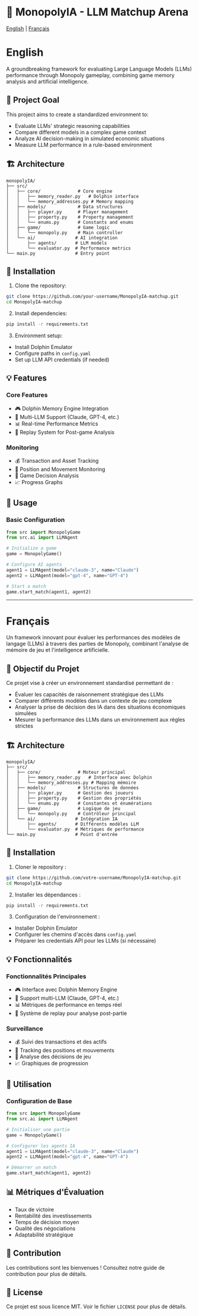 # 🎲 MonopolyIA - LLM Matchup Arena

[English](#english) | [Français](#français)

# English

A groundbreaking framework for evaluating Large Language Models (LLMs) performance through Monopoly gameplay, combining game memory analysis and artificial intelligence.

## 🎯 Project Goal

This project aims to create a standardized environment to:
- Evaluate LLMs' strategic reasoning capabilities
- Compare different models in a complex game context
- Analyze AI decision-making in simulated economic situations
- Measure LLM performance in a rule-based environment

## 🏗️ Architecture

```
monopolyIA/
├── src/
│   ├── core/              # Core engine
│   │   ├── memory_reader.py   # Dolphin interface
│   │   └── memory_addresses.py # Memory mapping
│   ├── models/            # Data structures
│   │   ├── player.py      # Player management
│   │   ├── property.py    # Property management
│   │   └── enums.py       # Constants and enums
│   ├── game/              # Game logic
│   │   └── monopoly.py    # Main controller
│   └── ai/               # AI integration
│       ├── agents/       # LLM models
│       └── evaluator.py  # Performance metrics
└── main.py               # Entry point
```

## 🚀 Installation

1. Clone the repository:
```bash
git clone https://github.com/your-username/MonopolyIA-matchup.git
cd MonopolyIA-matchup
```

2. Install dependencies:
```bash
pip install -r requirements.txt
```

3. Environment setup:
- Install Dolphin Emulator
- Configure paths in `config.yaml`
- Set up LLM API credentials (if needed)

## 💡 Features

### Core Features
- 🎮 Dolphin Memory Engine Integration
- 🤖 Multi-LLM Support (Claude, GPT-4, etc.)
- 📊 Real-time Performance Metrics
- 🔄 Replay System for Post-game Analysis

### Monitoring
- 💰 Transaction and Asset Tracking
- 📍 Position and Movement Monitoring
- 🎲 Game Decision Analysis
- 📈 Progress Graphs

## 🔧 Usage

### Basic Configuration
```python
from src import MonopolyGame
from src.ai import LLMAgent

# Initialize a game
game = MonopolyGame()

# Configure AI agents
agent1 = LLMAgent(model="claude-3", name="Claude")
agent2 = LLMAgent(model="gpt-4", name="GPT-4")

# Start a match
game.start_match(agent1, agent2)
```

---

# Français

Un framework innovant pour évaluer les performances des modèles de langage (LLMs) à travers des parties de Monopoly, combinant l'analyse de mémoire de jeu et l'intelligence artificielle.

## 🎯 Objectif du Projet

Ce projet vise à créer un environnement standardisé permettant de :
- Évaluer les capacités de raisonnement stratégique des LLMs
- Comparer différents modèles dans un contexte de jeu complexe
- Analyser la prise de décision des IA dans des situations économiques simulées
- Mesurer la performance des LLMs dans un environnement aux règles strictes

## 🏗️ Architecture

```
monopolyIA/
├── src/
│   ├── core/              # Moteur principal
│   │   ├── memory_reader.py   # Interface avec Dolphin
│   │   └── memory_addresses.py # Mapping mémoire
│   ├── models/            # Structures de données
│   │   ├── player.py      # Gestion des joueurs
│   │   ├── property.py    # Gestion des propriétés
│   │   └── enums.py       # Constantes et énumérations
│   ├── game/              # Logique de jeu
│   │   └── monopoly.py    # Contrôleur principal
│   └── ai/               # Intégration IA
│       ├── agents/       # Différents modèles LLM
│       └── evaluator.py  # Métriques de performance
└── main.py               # Point d'entrée
```

## 🚀 Installation

1. Cloner le repository :
```bash
git clone https://github.com/votre-username/MonopolyIA-matchup.git
cd MonopolyIA-matchup
```

2. Installer les dépendances :
```bash
pip install -r requirements.txt
```

3. Configuration de l'environnement :
- Installer Dolphin Emulator
- Configurer les chemins d'accès dans `config.yaml`
- Préparer les credentials API pour les LLMs (si nécessaire)

## 💡 Fonctionnalités

### Fonctionnalités Principales
- 🎮 Interface avec Dolphin Memory Engine
- 🤖 Support multi-LLM (Claude, GPT-4, etc.)
- 📊 Métriques de performance en temps réel
- 🔄 Système de replay pour analyse post-partie

### Surveillance
- 💰 Suivi des transactions et des actifs
- 📍 Tracking des positions et mouvements
- 🎲 Analyse des décisions de jeu
- 📈 Graphiques de progression

## 🔧 Utilisation

### Configuration de Base
```python
from src import MonopolyGame
from src.ai import LLMAgent

# Initialiser une partie
game = MonopolyGame()

# Configurer les agents IA
agent1 = LLMAgent(model="claude-3", name="Claude")
agent2 = LLMAgent(model="gpt-4", name="GPT-4")

# Démarrer un match
game.start_match(agent1, agent2)
```

## 📊 Métriques d'Évaluation

- Taux de victoire
- Rentabilité des investissements
- Temps de décision moyen
- Qualité des négociations
- Adaptabilité stratégique

## 🤝 Contribution

Les contributions sont les bienvenues ! Consultez notre guide de contribution pour plus de détails.

## 📝 License

Ce projet est sous licence MIT. Voir le fichier `LICENSE` pour plus de détails.
